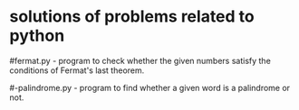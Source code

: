 # solutions of problems related to python

#fermat.py - program to check  whether the given numbers satisfy the conditions of Fermat's last theorem.

#-palindrome.py - program to find whether a given word is a palindrome or not.
